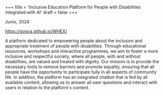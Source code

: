 +++
title = 'Inclusive Education Platform for People with Disabilities integrated with AI'
draft = false
+++

Junio, 2024

https://goisra.github.io/WHEX/

A platform dedicated to empowering people about the inclusion and appropriate treatment of people with disabilities. Through educational resources, workshops and interactive programmes, we aim to foster a more inclusive and respectful society, where all people, with and without disabilities, are valued and treated with dignity. Our mission is to provide the necessary tools to remove barriers and promote equality, ensuring that all people have the opportunity to participate fully in all aspects of community life. In addition, the platform has an integrated chatbot that is fed by all available content, allowing us to answer all user questions and interact with users in relation to the platform's content.
